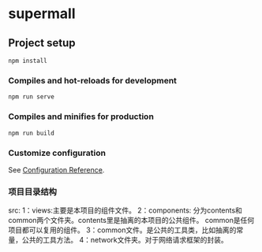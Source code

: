 # supermall

## Project setup
```
npm install
```

### Compiles and hot-reloads for development
```
npm run serve
```

### Compiles and minifies for production
```
npm run build
```

### Customize configuration
See [Configuration Reference](https://cli.vuejs.org/config/).
### 项目目录结构
src: 
1：views:主要是本项目的组件文件。
2：components: 分为contents和common两个文件夹。contents里是抽离的本项目的公共组件。
common是任何项目都可以复用的组件。
3：common文件。是公共的工具类，比如抽离的常量，公共的工具方法。
4：network文件夹。对于网络请求框架的封装。